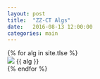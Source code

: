 ```yaml
---
layout: post
title:  "ZZ-CT Algs"
date:   2016-08-13 12:00:00
categories: main
---
```


<section class="algs">
  {% for alg in site.tlse %}
    <div class="alg">
      <img src="http://stachu.cubing.net/v/visualcube.php?fmt=png&size=960&view=plan&sch=yddydd&case={{ alg }}" onclick="imgClick(event)">
      {{ alg }}
    </div>
  {% endfor %}
</section>

<script>
  function imgClick(e) {
    console.log("[[IMGCLICK]]");
    if(e.target.className.indexOf("disabled") == -1) {
      console.log("[[DISABLE]]");
      e.target.className += e.target.className.indexOf("disabled");
    } else {
      console.log("[[ENABLE]]");
      e.target.className = e.target.className.split('').splice(e.target.className.indexOf("disabled"), "disabled".length).join();
    }
  }
</script>
